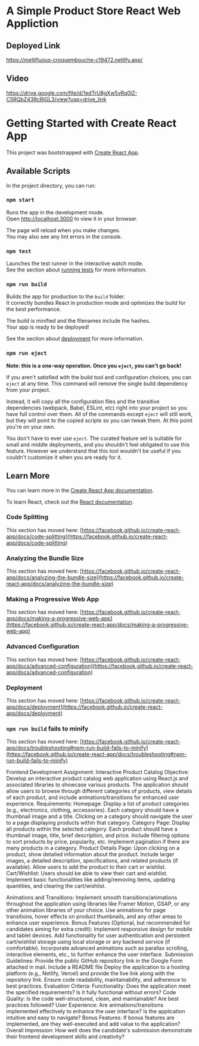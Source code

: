 # A Simple Product Store React Web Appliction

## Deployed Link
https://mellifluous-croquembouche-c19472.netlify.app/

## Video
https://drive.google.com/file/d/1edTrU8gXw5vRq0lZ-C5RQbZ43RcRlGL3/view?usp=drive_link


# Getting Started with Create React App

This project was bootstrapped with [Create React App](https://github.com/facebook/create-react-app).

## Available Scripts

In the project directory, you can run:

### `npm start`

Runs the app in the development mode.\
Open [http://localhost:3000](http://localhost:3000) to view it in your browser.

The page will reload when you make changes.\
You may also see any lint errors in the console.

### `npm test`

Launches the test runner in the interactive watch mode.\
See the section about [running tests](https://facebook.github.io/create-react-app/docs/running-tests) for more information.

### `npm run build`

Builds the app for production to the `build` folder.\
It correctly bundles React in production mode and optimizes the build for the best performance.

The build is minified and the filenames include the hashes.\
Your app is ready to be deployed!

See the section about [deployment](https://facebook.github.io/create-react-app/docs/deployment) for more information.

### `npm run eject`

**Note: this is a one-way operation. Once you `eject`, you can't go back!**

If you aren't satisfied with the build tool and configuration choices, you can `eject` at any time. This command will remove the single build dependency from your project.

Instead, it will copy all the configuration files and the transitive dependencies (webpack, Babel, ESLint, etc) right into your project so you have full control over them. All of the commands except `eject` will still work, but they will point to the copied scripts so you can tweak them. At this point you're on your own.

You don't have to ever use `eject`. The curated feature set is suitable for small and middle deployments, and you shouldn't feel obligated to use this feature. However we understand that this tool wouldn't be useful if you couldn't customize it when you are ready for it.

## Learn More

You can learn more in the [Create React App documentation](https://facebook.github.io/create-react-app/docs/getting-started).

To learn React, check out the [React documentation](https://reactjs.org/).

### Code Splitting

This section has moved here: [https://facebook.github.io/create-react-app/docs/code-splitting](https://facebook.github.io/create-react-app/docs/code-splitting)

### Analyzing the Bundle Size

This section has moved here: [https://facebook.github.io/create-react-app/docs/analyzing-the-bundle-size](https://facebook.github.io/create-react-app/docs/analyzing-the-bundle-size)

### Making a Progressive Web App

This section has moved here: [https://facebook.github.io/create-react-app/docs/making-a-progressive-web-app](https://facebook.github.io/create-react-app/docs/making-a-progressive-web-app)

### Advanced Configuration

This section has moved here: [https://facebook.github.io/create-react-app/docs/advanced-configuration](https://facebook.github.io/create-react-app/docs/advanced-configuration)

### Deployment

This section has moved here: [https://facebook.github.io/create-react-app/docs/deployment](https://facebook.github.io/create-react-app/docs/deployment)

### `npm run build` fails to minify

This section has moved here: [https://facebook.github.io/create-react-app/docs/troubleshooting#npm-run-build-fails-to-minify](https://facebook.github.io/create-react-app/docs/troubleshooting#npm-run-build-fails-to-minify)





Frontend Development Assignment: Interactive Product Catalog
Objective:
Develop an interactive product catalog web application using React.js and associated libraries to showcase various products. The application should allow users to browse through different categories of products, view details of each product, and include animations/transitions for enhanced user experience.
Requirements:
Homepage:
Display a list of product categories (e.g., electronics, clothing, accessories).
Each category should have a thumbnail image and a title.
Clicking on a category should navigate the user to a page displaying products within that category.
Category Page:
Display all products within the selected category.
Each product should have a thumbnail image, title, brief description, and price.
Include filtering options to sort products by price, popularity, etc.
Implement pagination if there are many products in a category.
Product Details Page:
Upon clicking on a product, show detailed information about the product.
Include larger images, a detailed description, specifications, and related products (if available).
Allow users to add the product to their cart or wishlist.
Cart/Wishlist:
Users should be able to view their cart and wishlist.
Implement basic functionalities like adding/removing items, updating quantities, and clearing the cart/wishlist.

Animations and Transitions:
Implement smooth transitions/animations throughout the application using libraries like Framer Motion, GSAP, or any other animation libraries of your choice.
Use animations for page transitions, hover effects on product thumbnails, and any other areas to enhance user experience.
Bonus Features (Optional, but recommended for candidates aiming for extra credit):
Implement responsive design for mobile and tablet devices.
Add functionality for user authentication and persistent cart/wishlist storage using local storage or any backend service (if comfortable).
Incorporate advanced animations such as parallax scrolling, interactive elements, etc., to further enhance the user interface.
Submission Guidelines:
Provide the public GitHub repository link in the Google Form attached in mail.
Include a README file 
Deploy the application to a hosting platform (e.g., Netlify, Vercel) and provide the live link along with the repository link.
Ensure code readability, maintainability, and adherence to best practices.
Evaluation Criteria:
Functionality: Does the application meet the specified requirements? Is it fully functional without errors?
Code Quality: Is the code well-structured, clean, and maintainable? Are best practices followed?
User Experience: Are animations/transitions implemented effectively to enhance the user interface? Is the application intuitive and easy to navigate?
Bonus Features: If bonus features are implemented, are they well-executed and add value to the application?
Overall Impression: How well does the candidate's submission demonstrate their frontend development skills and creativity?



